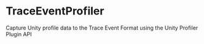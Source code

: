 # TraceEventProfiler
Capture Unity profile data to the Trace Event Format using the Unity Profiler Plugin API
